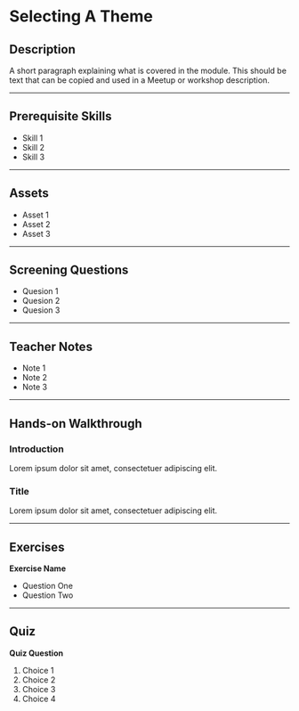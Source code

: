 # Selecting A Theme

## Description

A short paragraph explaining what is covered in the module. This should be text that can be copied and used in a Meetup or workshop description.

* * *

## Prerequisite Skills

*   Skill 1
*   Skill 2
*   Skill 3

* * *

## Assets

*   Asset 1
*   Asset 2
*   Asset 3

* * *

## Screening Questions

*   Quesion 1
*   Quesion 2
*   Quesion 3

* * *

## Teacher Notes

*   Note 1
*   Note 2
*   Note 3

* * *

## Hands-on Walkthrough

### Introduction

Lorem ipsum dolor sit amet, consectetuer adipiscing elit.

### Title

Lorem ipsum dolor sit amet, consectetuer adipiscing elit.

* * *

## Exercises

**Exercise Name**

*   Question One
*   Question Two

* * *

## Quiz

**Quiz Question**

1.  Choice 1
2.  Choice 2
3.  Choice 3
4.  Choice 4
